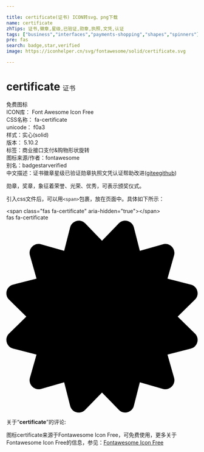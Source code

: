 ```yaml
---

title: certificate(证书) ICON转svg、png下载
name: certificate
zhTips: 证书,徽章,星级,已验证,勋章,执照,文凭,认证
tags: ["business","interfaces","payments-shopping","shapes","spinners"]
pre: fas
search: badge,star,verified
image: https://iconhelper.cn/svg/fontawesome/solid/certificate.svg

---
```


# certificate  <small style="font-size: 60%;font-weight: 100">证书</small>


<div class="detail-page">
<p>
<span><span class="badge-success badge">免费图标</span> </span>
<br/>
<span>
ICON库：
<span class="badge-secondary badge">Font Awesome Icon Free</span> 
</span>
<br/>
<span>
CSS名称：
<span class="badge-secondary badge">fa-certificate</span> 
</span>
<br/>
<span>
unicode：
<span class="badge-secondary badge">f0a3</span> 
<copy-btn content='f0a3' btn-title=""></copy-btn>
<copy-btn :content='String.fromCodePoint(parseInt("f0a3", 16))' btn-title="复制U"></copy-btn>
</span><br/><span>样式：<span class="badge-light badge">实心(solid)</span></span>
<br/>
<span>
版本：
<span class="badge-secondary badge">5.10.2</span> 
</span><br/><span>标签：<span class="badge-light badge"><router-link to="/tags/business.html">商业</router-link></span><span class="badge-light badge"><router-link to="/tags/interfaces.html">接口</router-link></span><span class="badge-light badge"><router-link to="/tags/payments-shopping.html">支付&购物</router-link></span><span class="badge-light badge"><router-link to="/tags/shapes.html">形状</router-link></span><span class="badge-light badge"><router-link to="/tags/spinners.html">旋转</router-link></span></span>
<br/>
<span>图标来源/作者：<span class="badge-light badge">fontawesome</span></span> 
<br/>
<span>别名：<span class="badge-light badge">badge</span><span class="badge-light badge">star</span><span class="badge-light badge">verified</span></span><br/><span class="zh-detail">中文描述：<span class="badge-primary badge">证书</span><span class="badge-primary badge">徽章</span><span class="badge-primary badge">星级</span><span class="badge-primary badge">已验证</span><span class="badge-primary badge">勋章</span><span class="badge-primary badge">执照</span><span class="badge-primary badge">文凭</span><span class="badge-primary badge">认证</span><span class="help-link"><span>帮助改进</span>(<a href="https://gitee.com/liuwave/icon-helper/edit/master/json/fontawesome/solid/certificate.json" target="_blank" rel="noopener noreferrer">gitee</a><a href="https://github.com/liuwave/icon-helper/edit/master/json/fontawesome/solid/certificate.json" target="_blank" rel="noopener noreferrer">github</a></span>)</span><br/>
</p>
</div><div class="description description alert alert-light">勋章，奖章，象征着荣誉、光荣、优秀，可表示颁奖仪式。</div>
<div class="alert alert-dark">
  <i class="fas fa-certificate fa-xs"></i>
  <i class="fas fa-certificate fa-sm"></i>
  <i class="fas fa-certificate fa-lg"></i>
  <i class="fas fa-certificate fa-2x"></i>
  <i class="fas fa-certificate fa-3x"></i>
  <i class="fas fa-certificate fa-5x"></i>
  <i class="fas fa-certificate fa-7x"></i>
</div>
<div>
  <p>引入css文件后，可以用<code>&lt;span&gt;</code>包裹，放在页面中。具体如下所示：    
  </p>
  <div class="alert alert-primary" style="font-size: 14px">
    &lt;span class="fas fa-certificate" aria-hidden="true"&gt;&lt;/span&gt;
    <copy-btn content='<span class="fas fa-certificate" aria-hidden="true"></span>'></copy-btn>
  </div>
  <div class="alert alert-secondary">
    <i class="fas fa-certificate"
    style="font-size: 24px"
    aria-hidden="true"></i> fas fa-certificate
    <copy-btn content="fas fa-certificate" btn-title="复制图标名称"></copy-btn>
  </div>
</div>
<div id="svg" class="svg-wrap">
<svg xmlns="http://www.w3.org/2000/svg" viewBox="0 0 512 512"><path d="M458.622 255.92l45.985-45.005c13.708-12.977 7.316-36.039-10.664-40.339l-62.65-15.99 17.661-62.015c4.991-17.838-11.829-34.663-29.661-29.671l-61.994 17.667-15.984-62.671C337.085.197 313.765-6.276 300.99 7.228L256 53.57 211.011 7.229c-12.63-13.351-36.047-7.234-40.325 10.668l-15.984 62.671-61.995-17.667C74.87 57.907 58.056 74.738 63.046 92.572l17.661 62.015-62.65 15.99C.069 174.878-6.31 197.944 7.392 210.915l45.985 45.005-45.985 45.004c-13.708 12.977-7.316 36.039 10.664 40.339l62.65 15.99-17.661 62.015c-4.991 17.838 11.829 34.663 29.661 29.671l61.994-17.667 15.984 62.671c4.439 18.575 27.696 24.018 40.325 10.668L256 458.61l44.989 46.001c12.5 13.488 35.987 7.486 40.325-10.668l15.984-62.671 61.994 17.667c17.836 4.994 34.651-11.837 29.661-29.671l-17.661-62.015 62.65-15.99c17.987-4.302 24.366-27.367 10.664-40.339l-45.984-45.004z"/></svg>
</div>
<detail full-name='fa-certificate'></detail>
<div class="icon-detail__container">
<p>关于“<b>certificate</b>”的评论:</p>
</div>
<Vssue title="关于“certificate”的评论" />    
<div><p>图标certificate来源于Fontawesome Icon Free，可免费使用，更多关于  Fontawesome Icon Free的信息，参见：<a target="_blank" href="https://iconhelper.cn/fontawesome.html">Fontawesome Icon Free</a>
</p></div>
